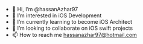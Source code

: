 - 👋 Hi, I’m @hassanAzhar97
- 👀 I’m interested in iOS Development
- 🌱 I’m currently learning to become iOS Architect
- 💞️ I’m looking to collaborate on iOS swift projects
- 📫 How to reach me hassanazhar97@hotmail.com

<!---
hassanAzhar97/hassanAzhar97 is a ✨ special ✨ repository because its `README.md` (this file) appears on your GitHub profile.
You can click the Preview link to take a look at your changes.
--->
